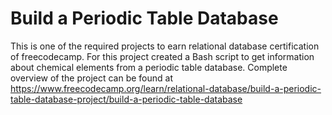 # Build a Periodic Table Database
This is one of the required projects to earn relational database certification of freecodecamp. For this project created a Bash script to get information about chemical elements from a periodic table database.
Complete overview of the project can be found at https://www.freecodecamp.org/learn/relational-database/build-a-periodic-table-database-project/build-a-periodic-table-database

